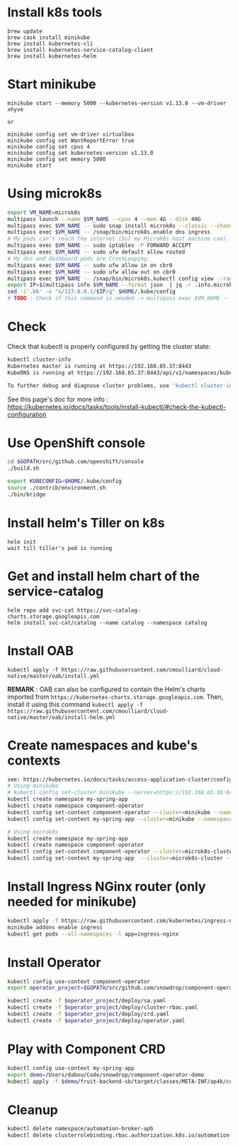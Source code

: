 Install k8s tools
=================
```
brew update
brew cask install minikube
brew install kubernetes-cli
brew install kubernetes-service-catalog-client
brew install kubernetes-helm
```
Start minikube
==============
```
minikube start --memory 5000 --kubernetes-version v1.13.0 --vm-driver xhyve

or 

minikube config set vm-driver virtualbox
minikube config set WantReportError true
minikube config set cpus 4
minikube config set kubernetes-version v1.13.0
minikube config set memory 5000
minikube start
```

Using microk8s
==============
```bash
export VM_NAME=microk8s
multipass launch --name $VM_NAME --cpus 4 --mem 4G --disk 40G
multipass exec $VM_NAME -- sudo snap install microk8s --classic --channel=1.13/stable
multipass exec $VM_NAME -- /snap/bin/microk8s.enable dns ingress
# My pods can’t reach the internet (but my MicroK8s host machine can).
multipass exec $VM_NAME -- sudo iptables -P FORWARD ACCEPT
multipass exec $VM_NAME -- sudo ufw default allow routed
# My dns and dashboard pods are CrashLooping.
multipass exec $VM_NAME -- sudo ufw allow in on cbr0 
multipass exec $VM_NAME -- sudo ufw allow out on cbr0
multipass exec $VM_NAME -- /snap/bin/microk8s.kubectl config view --raw > $HOME/.kube/config
export IP=$(multipass info $VM_NAME --format json  | jq -r .info.microk8s.ipv4[0])
sed -i'.bk' -e "s/127.0.0.1/$IP/g" $HOME/.kube/config
# TODO : Check if this command is needed -> multipass exec $VM_NAME -- /snap/bin/microk8s.kubectl proxy --accept-hosts=.* --address=0.0.0.0
```

Check 
=====

Check that kubectl is properly configured by getting the cluster state:
```bash
kubectl cluster-info
Kubernetes master is running at https://192.168.65.37:8443
KubeDNS is running at https://192.168.65.37:8443/api/v1/namespaces/kube-system/services/kube-dns:dns/proxy

To further debug and diagnose cluster problems, use 'kubectl cluster-info dump'.
```

See this page's doc for more info : https://kubernetes.io/docs/tasks/tools/install-kubectl/#check-the-kubectl-configuration

Use OpenShift console
=====================

```bash
cd $GOPATH/src/github.com/openshift/console
./build.sh 

export KUBECONFIG=$HOME/.kube/config
source ./contrib/environment.sh
./bin/bridge
```

Install helm's Tiller on k8s
============================
```
helm init
wait till tiller's pod is running
```

Get and install helm chart of the service-catalog
=================================================
```
helm repo add svc-cat https://svc-catalog-charts.storage.googleapis.com
helm install svc-cat/catalog --name catalog --namespace catalog
```

Install OAB
===========

```
kubectl apply -f https://raw.githubusercontent.com/cmoulliard/cloud-native/master/oab/install.yml
```

**REMARK** : OAB can also be configured to contain the Helm's charts imported from `https://kubernetes-charts.storage.googleapis.com`. Then, install it using this command
`kubectl apply -f https://raw.githubusercontent.com/cmoulliard/cloud-native/master/oab/install-helm.yml`

Create namespaces and kube's contexts
====================================
```bash
see: https://kubernetes.io/docs/tasks/access-application-cluster/configure-access-multiple-clusters/
# Using minikube
# kubectl config set-cluster minikube --server=https://192.168.65.38:8443
kubectl create namespace my-spring-app
kubectl create namespace component-operator
kubectl config set-context component-operator --cluster=minikube --namespace=component-operator --user=minikube
kubectl config set-context my-spring-app --cluster=minikube --namespace=my-spring-app --user=minikube

# Using microk8s
kubectl create namespace my-spring-app
kubectl create namespace component-operator
kubectl config set-context component-operator --cluster=microk8s-cluster --namespace=component-operator --user=admin
kubectl config set-context my-spring-app  --cluster=microk8s-cluster --namespace=my-spring-app --user=admin
```

Install Ingress NGinx router (only needed for minikube)
============================
```bash
kubectl apply -f https://raw.githubusercontent.com/kubernetes/ingress-nginx/master/deploy/mandatory.yaml
minikube addons enable ingress
kubectl get pods --all-namespaces -l app=ingress-nginx
```

Install Operator
================
```bash
kubectl config use-context component-operator
export operator_project=$GOPATH/src/github.com/snowdrop/component-operator

kubectl create -f $operator_project/deploy/sa.yaml
kubectl create -f $operator_project/deploy/cluster-rbac.yaml
kubectl create -f $operator_project/deploy/crd.yaml
kubectl create -f $operator_project/deploy/operator.yaml
```

Play with Component CRD
=======================
```bash
kubectl config use-context my-spring-app
export demo=/Users/dabou/Code/snowdrop/component-operator-demo
kubectl apply -f $demo/fruit-backend-sb/target/classes/META-INF/ap4k/component.yml
```

Cleanup
=======

```bash
kubectl delete namespace/automation-broker-apb
kubectl delete clusterrolebinding.rbac.authorization.k8s.io/automation-broker-apb
```